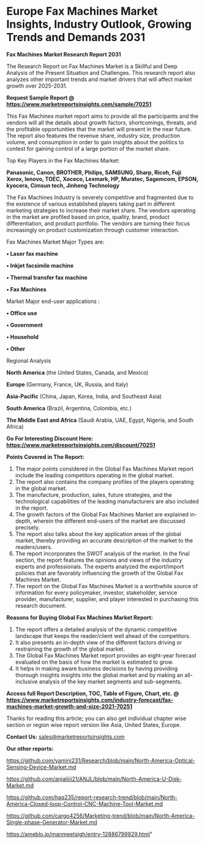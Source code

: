  # Europe Fax Machines Market Insights, Industry Outlook, Growing Trends and Demands 2031

<strong>Fax Machines Market Research Report 2031</strong>

The Research Report on Fax Machines Market is a Skillful and Deep Analysis of the Present Situation and Challenges. This research report also analyzes other important trends and market drivers that will affect market growth over 2025-2031.

<strong>Request Sample Report @ <a href=https://www.marketreportsinsights.com/sample/70251>https://www.marketreportsinsights.com/sample/70251</a></strong>

This Fax Machines market report aims to provide all the participants and the vendors will all the details about growth factors, shortcomings, threats, and the profitable opportunities that the market will present in the near future. The report also features the revenue share, industry size, production volume, and consumption in order to gain insights about the politics to contest for gaining control of a large portion of the market share.

Top Key Players in the Fax Machines Market:

<strong>Panasonic, Canon, BROTHER, Philips, SAMSUNG, Sharp, Ricoh, Fuji Xerox, lenovo, TOEC, Xoceco, Lexmark, HP, Muratec, Sagemcom, EPSON, kyocera, Cimsun tech, Jinheng Technology</strong>

The Fax Machines Industry is severely competitive and fragmented due to the existence of various established players taking part in different marketing strategies to increase their market share. The vendors operating in the market are profiled based on price, quality, brand, product differentiation, and product portfolio. The vendors are turning their focus increasingly on product customization through customer interaction.

Fax Machines Market Major Types are:

<strong>• Laser fax machine

• Inkjet facsimile machine

• Thermal transfer fax machine

• Fax Machines</strong>

Market Major end-user applications :

<strong>• Office use

• Government

• Household

• Other</strong>

Regional Analysis

</u><strong><b>North America</b></strong> (the United States, Canada, and Mexico)

<strong><b>Europe </b></strong>(Germany, France, UK, Russia, and Italy)

<strong><b>Asia-Pacific</b></strong> (China, Japan, Korea, India, and Southeast Asia)

<strong><b>South America</b></strong> (Brazil, Argentina, Colombia, etc.)

<strong><b>The Middle East and Africa</b></strong> (Saudi Arabia, UAE, Egypt, Nigeria, and South Africa)

<strong>Go For Interesting Discount Here: <a href=https://www.marketreportsinsights.com/discount/70251>https://www.marketreportsinsights.com/discount/70251</a></strong>

<strong>Points Covered in The Report:</strong>
<ol>
  <li>The major points considered in the Global Fax Machines Market report include the leading competitors operating in the global market.</li>
  <li>The report also contains the company profiles of the players operating in the global market.</li>
  <li>The manufacture, production, sales, future strategies, and the technological capabilities of the leading manufacturers are also included in the report.</li>
  <li>The growth factors of the Global Fax Machines Market are explained in-depth, wherein the different end-users of the market are discussed precisely.</li>
  <li>The report also talks about the key application areas of the global market, thereby providing an accurate description of the market to the readers/users.</li>
  <li>The report incorporates the SWOT analysis of the market. In the final section, the report features the opinions and views of the industry experts and professionals. The experts analyzed the export/import policies that are favorably influencing the growth of the Global Fax Machines Market.</li>
  <li>The report on the Global Fax Machines Market is a worthwhile source of information for every policymaker, investor, stakeholder, service provider, manufacturer, supplier, and player interested in purchasing this research document.</li>
</ol>
<strong>Reasons for Buying Global Fax Machines Market Report:</strong>

<ol>
  <li>The report offers a detailed analysis of the dynamic competitive landscape that keeps the reader/client well ahead of the competitors.</li>
  <li>It also presents an in-depth view of the different factors driving or restraining the growth of the global market.</li>
  <li>The Global Fax Machines Market report provides an eight-year forecast evaluated on the basis of how the market is estimated to grow.</li>
  <li>It helps in making aware business decisions by having providing thorough insights insights into the global market and by making an all-inclusive analysis of the key market segments and sub-segments.</li>
</ol>
<strong>Access full Report Description, TOC, Table of Figure, Chart, etc. @ <a href=https://www.marketreportsinsights.com/industry-forecast/fax-machines-market-growth-and-size-2021-70251>https://www.marketreportsinsights.com/industry-forecast/fax-machines-market-growth-and-size-2021-70251</a></strong>


Thanks for reading this article; you can also get individual chapter wise section or region wise report version like Asia, United States, Europe.

<strong>Contact Us:</strong>
sales@marketreportsinsights.com

<strong>Our other reports:</strong>

<a href=https://github.com/yamini231/Research/blob/main/North-America-Optical-Sensing-Device-Market.md>https://github.com/yamini231/Research/blob/main/North-America-Optical-Sensing-Device-Market.md</a>

<a href=https://github.com/anjaliiii21/ANJL/blob/main/North-America-U-Disk-Market.md>https://github.com/anjaliiii21/ANJL/blob/main/North-America-U-Disk-Market.md</a>

<a href=https://github.com/haq235/report-research-trend/blob/main/North-America-Closed-loop-Control-CNC-Machine-Tool-Market.md>https://github.com/haq235/report-research-trend/blob/main/North-America-Closed-loop-Control-CNC-Machine-Tool-Market.md</a>

<a href=https://github.com/cargo4256/Marketing-trend/blob/main/North-America-Single-phase-Generator-Market.md>https://github.com/cargo4256/Marketing-trend/blob/main/North-America-Single-phase-Generator-Market.md</a>

<a href=https://ameblo.jp/manmeetsigh/entry-12886799929.html>https://ameblo.jp/manmeetsigh/entry-12886799929.html</a>"

